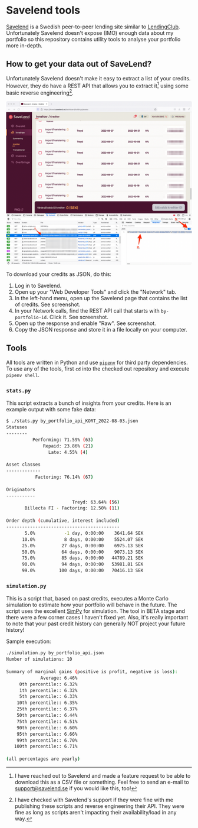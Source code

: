 Savelend tools
==============
[Savelend][savelend] is a Swedish peer-to-peer lending site similar to
[LendingClub][lendingclub]. Unfortunately Savelend doesn't expose (IMO) enough
data about my portfolio so this repository contains utility tools to analyse
your portfolio more in-depth.

[savelend]: https://savelend.se/
[lendingclub]: https://www.lendingclub.com/

How to get your data out of SaveLend?
-------------------------------------
Unfortunately Savelend doesn't make it easy to extract a list of your credits.
However, they do have a REST API that allows you to extract it[^1] using
some basic reverse engineering[^2].

[^1]: I have reached out to Savelend and made a feature request to be able to download this as a CSV file or something. Feel free to send an e-mail to support@savelend.se if you would like this, too!
[^2]: I have checked with Savelend's support if they were fine with me publishing these scripts and reverse engineering their API. They were fine as long as scripts aren't impacting their availability/load in any way.

![Screenshot of Savelend's UI and how to extract the JSON response.](images/json_extraction.png)

To download your credits as JSON, do this:

 1. Log in to Savelend.
 2. Open up your "Web Developer Tools" and click the "Network" tab.
 3. In the left-hand menu, open up the Savelend page that contains the list of
    credits. See screenshot.
 4. In your Network calls, find the REST API call that starts with
    `by-portfolio-id`. Click it. See screenshot.
 5. Open up the response and enable "Raw". See screenshot.
 6. Copy the JSON response and store it in a file locally on your computer.

Tools
-----
All tools are written in Python and use [`pipenv`][pipenv] for third party
dependencies. To use any of the tools, first `cd` into the checked out
repository and execute `pipenv shell`.

[pipenv]: https://pipenv.pypa.io

### `stats.py`

This script extracts a bunch of insights from your credits. Here is an example
output with some fake data:
```sh
$ ./stats.py by_portfolio_api_KORT_2022-08-03.json
Statuses
--------
          Performing: 71.59% (63)
              Repaid: 23.86% (21)
                Late: 4.55% (4)

Asset classes
-------------
           Factoring: 76.14% (67)

Originators
-----------
                         Treyd: 63.64% (56)
       Billecta FI - Factoring: 12.50% (11)

Order depth (cumulative, interest included)
-------------------------------------------
       5.0%           -1 day, 0:00:00    3641.64 SEK
      10.0%           8 days, 0:00:00    5524.07 SEK
      25.0%          27 days, 0:00:00    6975.13 SEK
      50.0%          64 days, 0:00:00    9073.13 SEK
      75.0%          85 days, 0:00:00   44789.21 SEK
      90.0%          94 days, 0:00:00   53981.81 SEK
      99.0%         100 days, 0:00:00   70416.13 SEK
```

### `simulation.py`

This is a script that, based on past credits, executes a Monte Carlo simulation
to estimate how your portfolio will behave in the future. The script uses the
excellent [SimPy][simpy] for simulation. The tool in BETA stage and there were
a few corner cases I haven't fixed yet. Also, it's really important to note
that your past credit history can generally NOT project your future history!

[simpy]: https://simpy.readthedocs.io

Sample execution:
```sh
./simulation.py by_portfolio_api.json
Number of simulations: 10

Summary of marginal gains (positive is profit, negative is loss):
             Average: 6.46%
     0th percentile:: 6.32%
     1th percentile:: 6.32%
     5th percentile:: 6.33%
    10th percentile:: 6.35%
    25th percentile:: 6.37%
    50th percentile:: 6.44%
    75th percentile:: 6.51%
    90th percentile:: 6.60%
    95th percentile:: 6.66%
    99th percentile:: 6.70%
   100th percentile:: 6.71%

(all percentages are yearly)
```
